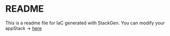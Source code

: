 # README
This is a readme file for IaC generated with StackGen.
You can modify your appStack -> [here](http://main.dev.stackgen.com/appstacks/9926d087-9038-4513-8a6a-d1867ab659b7)
